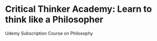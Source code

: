 # Critical Thinker Academy: Learn to think like a Philosopher

Udemy Subscription Course on Philosophy